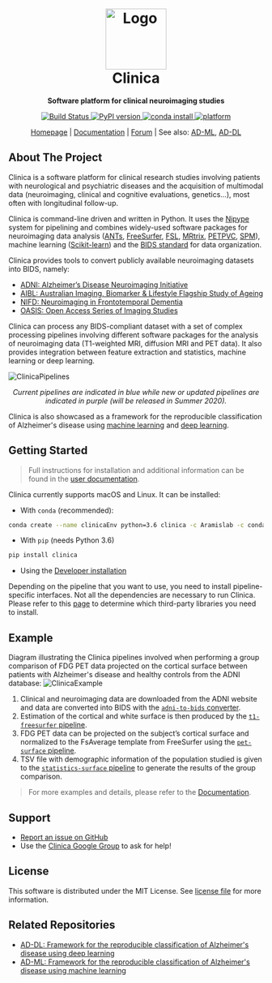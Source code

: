 <!--(http://www.www.clinica.run/img/clinica_brainweb.png)-->

<h1 align="center">
  <a href="http://www.clinica.run">
    <img src="http://www.clinica.run/assets/images/clinica-icon-257x257.png" alt="Logo" width="120" height="120">
  </a>
  <br/>
  Clinica
</h1>

<p align="center"><strong>Software platform for clinical neuroimaging studies</strong></p>

<p align="center">
  <a href="https://ci.inria.fr/clinica-aramis/job/clinica/job/master/">
    <img src="https://ci.inria.fr/clinica-aramis/buildStatus/icon?job=clinica%2Fmaster" alt="Build Status">
  </a>
  <a href="https://badge.fury.io/py/clinica">
    <img src="https://badge.fury.io/py/clinica.svg" alt="PyPI version">
  </a>
  <a href="http://www.clinica.run/doc/Installation/">
    <img src="https://anaconda.org/aramislab/clinica/badges/installer/conda.svg" alt="conda install">
  </a>
  <a href="http://www.clinica.run/doc/Installation/">
    <img src="https://anaconda.org/aramislab/clinica/badges/platforms.svg" alt="platform">
  </a>
</p>

<p align="center">
  <a href="http://www.clinica.run">Homepage</a> |
  <a href="http://www.clinica.run/doc">Documentation</a> |
  <a href="https://groups.google.com/forum/#!forum/clinica-user">Forum</a> |
  See also:
  <a href="https://github.com/aramis-lab/AD-ML">AD-ML</a>,
  <a href="https://github.com/aramis-lab/AD-DL">AD-DL</a>
</p>





## About The Project

Clinica is a software platform for clinical research studies involving patients with neurological and psychiatric diseases and the acquisition of multimodal data (neuroimaging, clinical and cognitive evaluations, genetics...), most often with longitudinal follow-up.

Clinica is command-line driven and written in Python. It uses the [Nipype](https://nipype.readthedocs.io/) system for pipelining and combines widely-used software packages for neuroimaging data analysis ([ANTs](http://stnava.github.io/ANTs/), [FreeSurfer](https://surfer.nmr.mgh.harvard.edu/), [FSL](https://fsl.fmrib.ox.ac.uk/fsl/fslwiki), [MRtrix](https://www.mrtrix.org/), [PETPVC](https://github.com/UCL/PETPVC), [SPM](https://www.fil.ion.ucl.ac.uk/spm/)), machine learning ([Scikit-learn](https://scikit-learn.org/stable/)) and the [BIDS standard](http://bids-specification.readthedocs.io/) for data organization.

Clinica provides tools to convert publicly available neuroimaging datasets into BIDS, namely:

- [ADNI: Alzheimer’s Disease Neuroimaging Initiative](http://www.clinica.run/doc/Converters/ADNI2BIDS)
- [AIBL: Australian Imaging, Biomarker & Lifestyle Flagship Study of Ageing](http://www.clinica.run/doc/Converters/AIBL2BIDS)
- [NIFD: Neuroimaging in Frontotemporal Dementia](http://www.clinica.run/doc/Converters/NIFD2BIDS)
- [OASIS: Open Access Series of Imaging Studies](http://www.clinica.run/doc/Converters/OASIS2BIDS)

Clinica can process any BIDS-compliant dataset with a set of complex processing pipelines involving different software packages for the analysis of neuroimaging data (T1-weighted MRI, diffusion MRI and PET data). It also provides integration between feature extraction and statistics, machine learning or deep learning.

![ClinicaPipelines](http://www.clinica.run/img/clinica_pipelines.png)

<p align="center">
  <i>Current pipelines are indicated in blue while new or updated pipelines are indicated in purple (will be released in Summer 2020).</i>
</p>

Clinica is also showcased as a framework for the reproducible classification of Alzheimer's disease using [machine learning](https://github.com/aramis-lab/AD-ML) and [deep learning](https://github.com/aramis-lab/AD-DL).



## Getting Started
> Full instructions for installation and additional information can be found in
the [user documentation](http://www.clinica.run/doc).

Clinica currently supports macOS and Linux. It can be installed:

- With `conda` (recommended):
```sh
conda create --name clinicaEnv python=3.6 clinica -c Aramislab -c conda-forge
```

- With `pip` (needs Python 3.6)
```sh
pip install clinica
```

- Using the [Developer installation](http://www.clinica.run/doc/Installation/#developer-installation)

Depending on the pipeline that you want to use, you need to install pipeline-specific interfaces. Not all the dependencies are necessary to run Clinica. Please refer to this [page](http://www.clinica.run/doc/Third-party/) to determine which third-party libraries you need to install.

## Example

Diagram illustrating the Clinica pipelines involved when performing a group comparison of FDG PET data projected on the cortical surface between patients with Alzheimer's disease and healthy controls from the ADNI database:
![ClinicaExample](http://www.clinica.run/img/clinica_example.png)
1. Clinical and neuroimaging data are downloaded from the ADNI website and data are converted into BIDS with the [`adni-to-bids` converter](http://www.clinica.run/doc/Converters/ADNI2BIDS).
2. Estimation of the cortical and white surface is then produced by the [`t1-freesurfer` pipeline](http://www.clinica.run/doc/Pipelines/T1_FreeSurfer).
3. FDG PET data can be projected on the subject’s cortical surface and normalized to the FsAverage template from FreeSurfer using the [`pet-surface` pipeline](http://www.clinica.run/doc/Pipelines/PET_Surface).
4. TSV file with demographic information of the population studied is given to the [`statistics-surface` pipeline](http://www.clinica.run/doc/Pipelines/Stats_Surface) to generate the results of the group comparison.

> For more examples and details, please refer to the [Documentation](http://www.clinica.run/doc/).





## Support
- [Report an issue on GitHub](https://github.com/aramis-lab/clinica/issues)
- Use the [Clinica Google Group](https://groups.google.com/forum/#!forum/clinica-user) to ask for help!





<!--
## Contributing
We encourage you to contribute to Clinica! Please check out the [Contributing to Clinica guide](Contributing.md) for guidelines about how to proceed. Do not hesitate to ask questions if something is not clear for you, report an issue, etc.
-->




## License

This software is distributed under the MIT License. See [license file](https://github.com/aramis-lab/clinica/blob/dev/LICENSE.txt) for more information.


## Related Repositories

- [AD-DL: Framework for the reproducible classification of Alzheimer's disease using deep learning](https://github.com/aramis-lab/AD-DL)
- [AD-ML: Framework for the reproducible classification of Alzheimer's disease using machine learning](https://github.com/aramis-lab/AD-ML)
